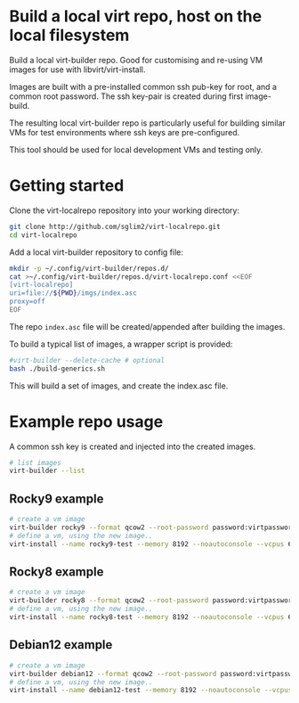 
# Build a local virt repo, host on the local filesystem 

Build a local virt-builder repo. Good for customising and re-using VM images for use with libvirt/virt-install. 

Images are built with a pre-installed common ssh pub-key for root, and a common root password. The ssh key-pair is created during first image-build.

The resulting local virt-builder repo is particularly useful for building similar VMs for test environments where ssh keys are pre-configured.

This tool should be used for local development VMs and testing only.

# Getting started

Clone the virt-localrepo repository into your working directory:

```bash
git clone http://github.com/sglim2/virt-localrepo.git
cd virt-localrepo
```

Add a local virt-builder repository to config file:

```bash
mkdir -p ~/.config/virt-builder/repos.d/
cat >~/.config/virt-builder/repos.d/virt-localrepo.conf <<EOF 
[virt-localrepo]
uri=file://${PWD}/imgs/index.asc
proxy=off
EOF
```

The repo ```index.asc``` file will be created/appended after building the images.

To build a typical list of images, a wrapper script is provided:

```bash
#virt-builder --delete-cache # optional
bash ./build-generics.sh
```

This will build a set of images, and create the index.asc file. 

# Example repo usage 

A common ssh key is created and injected into the created images.

```bash
# list images
virt-builder --list
```

## Rocky9 example

```bash
# create a vm image
virt-builder rocky9 --format qcow2 --root-password password:virtpassword --size=30G -o rocky9-test.qcow2
# define a vm, using the new image..
virt-install --name rocky9-test --memory 8192 --noautoconsole --vcpus 6 --disk  rocky9-test.qcow2 --import --os-variant rocky9 --network bridge=virbr0
```

## Rocky8 example

```bash
# create a vm image
virt-builder rocky8 --format qcow2 --root-password password:virtpassword --size=30G -o rocky8-test.qcow2
# define a vm, using the new image..
virt-install --name rocky8-test --memory 8192 --noautoconsole --vcpus 6 --disk  rocky8-test.qcow2 --import --os-variant rocky8 --network bridge=virbr0
```



## Debian12 example

```bash
# create a vm image
virt-builder debian12 --format qcow2 --root-password password:virtpassword --size=30G -o debian12-test.qcow2
# define a vm, using the new image..
virt-install --name debian12-test --memory 8192 --noautoconsole --vcpus 6 --disk  debian12-test.qcow2 --import --os-variant debian12 --network bridge=virbr0
```

